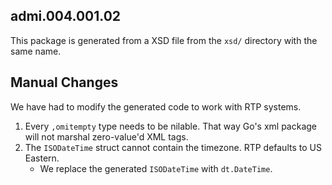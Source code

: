 ## admi.004.001.02

This package is generated from a XSD file from the `xsd/` directory with the same name.

## Manual Changes

We have had to modify the generated code to work with RTP systems.

1. Every `,omitempty` type needs to be nilable. That way Go's xml package will not marshal zero-value'd XML tags.
1. The `ISODateTime` struct cannot contain the timezone. RTP defaults to US Eastern.
   - We replace the generated `ISODateTime` with `dt.DateTime`.
